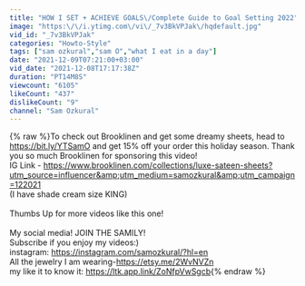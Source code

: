 ```yaml
---
title: "HOW I SET + ACHIEVE GOALS\/Complete Guide to Goal Setting 2022"
image: "https:\/\/i.ytimg.com\/vi\/_7v3BkVPJak\/hqdefault.jpg"
vid_id: "_7v3BkVPJak"
categories: "Howto-Style"
tags: ["sam ozkural","sam O","what I eat in a day"]
date: "2021-12-09T07:21:00+03:00"
vid_date: "2021-12-08T17:17:38Z"
duration: "PT14M8S"
viewcount: "6105"
likeCount: "437"
dislikeCount: "9"
channel: "Sam Ozkural"
---
```

{% raw %}To check out Brooklinen and get some dreamy sheets, head to <a rel="nofollow" target="blank" href="https://bit.ly/YTSamO">https://bit.ly/YTSamO</a> and get 15% off your order this holiday season. Thank you so much Brooklinen for sponsoring this video! <br />IG Link - <a rel="nofollow" target="blank" href="https://www.brooklinen.com/collections/luxe-sateen-sheets?utm_source=influencer&amp;utm_medium=samozkural&amp;utm_campaign=122021">https://www.brooklinen.com/collections/luxe-sateen-sheets?utm_source=influencer&amp;utm_medium=samozkural&amp;utm_campaign=122021</a><br />(I have shade cream size KING)<br /><br />Thumbs Up for more videos like this one!<br /><br />My social media! JOIN THE SAMILY! <br />Subscribe if you enjoy my videos:)<br />instagram: <a rel="nofollow" target="blank" href="https://instagram.com/samozkural/?hl=en">https://instagram.com/samozkural/?hl=en</a><br />All the jewelry I am wearing-<a rel="nofollow" target="blank" href="https://etsy.me/2WvNVZn">https://etsy.me/2WvNVZn</a><br />my like it to know it: <a rel="nofollow" target="blank" href="https://ltk.app.link/ZoNfpVwSgcb">https://ltk.app.link/ZoNfpVwSgcb</a>{% endraw %}
